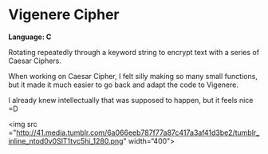 # Vigenere Cipher
<strong>Language: C</strong>

Rotating repeatedly through a keyword string to encrypt text with a series of Caesar Ciphers.

When working on Caesar Cipher, I felt silly making so many small functions, but it made it much easier to go back and adapt the code to Vigenere.

I already knew intellectually that was supposed to happen, but it feels nice =D

<img src ="http://41.media.tumblr.com/6a066eeb787f77a87c417a3af41d3be2/tumblr_inline_ntod0v0SlT1tvc5hi_1280.png" width=“400">
